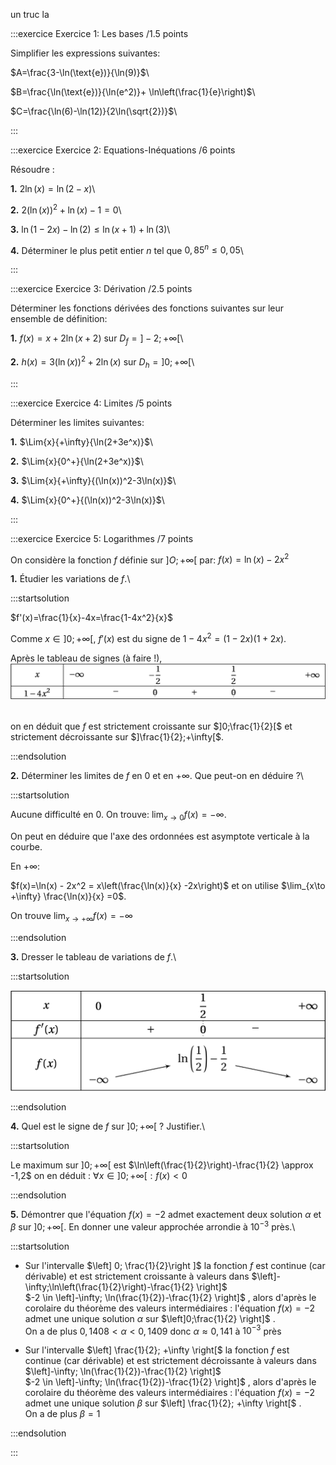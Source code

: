 un truc la

:::exercice Exercice 1: Les bases /1.5 points

Simplifier les expressions suivantes:

$A=\frac{3-\ln(\text{e})}{\ln(9)}$\

$B=\frac{\ln(\text{e})}{\ln(e^2)}+ \ln\left(\frac{1}{e}\right)$\

$C=\frac{\ln(6)-\ln(12)}{2\ln(\sqrt{2})}$\

:::

:::exercice Exercice 2: Equations-Inéquations /6 points

Résoudre :

**1.** $2\ln(x)=\ln(2-x)$\

**2.** $2(\ln(x))^2+\ln(x)-1=0$\

**3.** $\ln(1-2x)-\ln(2)\leq \ln(x+1)+\ln(3)$\

**4.** Déterminer le plus petit entier $n$ tel que $0,85^n\leq 0,05$\

:::

:::exercice Exercice 3: Dérivation /2.5 points

Déterminer les fonctions dérivées des fonctions suivantes sur leur
ensemble de définition:

**1.** $f(x)=x+2\ln(x+2)$ sur $D_f=]-2;+\infty[$\

**2.** $h(x)=3(\ln(x))^2+2\ln(x)$ sur $D_h=]0;+\infty[$\

:::

:::exercice Exercice 4: Limites /5 points

Déterminer les limites suivantes:

**1.** $\Lim{x}{+\infty}{\ln(2+3e^x)}$\

**2.** $\Lim{x}{0^+}{\ln(2+3e^x)}$\

**3.** $\Lim{x}{+\infty}{(\ln(x))^2-3\ln(x)}$\

**4.** $\Lim{x}{0^+}{(\ln(x))^2-3\ln(x)}$\

:::

:::exercice Exercice 5: Logarithmes /7 points

On considère la fonction $f$ définie sur $]O;+\infty[$ par:
$f(x) = \ln(x)-2x^2$

**1.** Étudier les variations de $f$.\

:::startsolution

$f'(x)=\frac{1}{x}-4x=\frac{1-4x^2}{x}$

Comme $x \in ]0;+\infty[$, $f'(x)$ est du signe de
$1-4x^2=(1-2x)(1+2x)$.

Après le tableau de signes (à faire !),\
![image](./sample-0.jpg)

\
on en déduit que $f$ est strictement croissante sur $]0;\frac{1}{2}[$ et
strictement décroissante sur $]\frac{1}{2};+\infty[$.

:::endsolution

**2.** Déterminer les limites de $f$ en 0 et en $+\infty$. Que peut-on
en déduire ?\

:::startsolution

Aucune difficulté en 0. On trouve: $\lim_{x\to 0}f(x)=-\infty$.

On peut en déduire que l'axe des ordonnées est asymptote verticale à la
courbe.

En $+\infty$:

$f(x)=\ln(x) - 2x^2 = x\left(\frac{\ln(x)}{x} -2x\right)$ et on utilise
$\lim_{x\to +\infty} \frac{\ln(x)}{x} =0$.

On trouve $\lim_{x\to +\infty}f(x)=-\infty$

:::endsolution

**3.** Dresser le tableau de variations de $f$.\

:::startsolution

![image](./sample-1.jpg)

:::endsolution

**4.** Quel est le signe de $f$ sur $]0;+\infty[$ ? Justifier.\

:::startsolution

Le maximum sur $]0;+\infty[$ est
$\ln\left(\frac{1}{2}\right)-\frac{1}{2} \approx -1,2$ on en déduit :
$\forall x \in ]0;+\infty[ : f(x) <0$

:::endsolution

**5.** Démontrer que l'équation $f(x)=-2$ admet exactement deux solution
$\alpha$ et $\beta$ sur $]0;+\infty[$. En donner une valeur approchée
arrondie à $10^{-3}$ près.\

:::startsolution

-   Sur l'intervalle $\left] 0; \frac{1}{2}\right ]$ la fonction $f$ est
    continue (car dérivable) et est strictement croissante à valeurs
    dans
    $\left]-\infty;\ln\left(\frac{1}{2}\right)-\frac{1}{2} \right]$\
    $-2 \in \left]-\infty; \ln(\frac{1}{2})-\frac{1}{2} \right]$ , alors
    d'après le corolaire du théorème des valeurs intermédiaires :
    l'équation $f(x)=-2$ admet une unique solution $\alpha$ sur
    $\left]0;\frac{1}{2} \right]$ .\
    On a de plus $0,1408 <\alpha <0,1409$ donc $\alpha \approx 0,141$ à
    $10^{-3}$ près

-   Sur l'intervalle $\left] \frac{1}{2}; +\infty \right[$ la fonction
    $f$ est continue (car dérivable) et est strictement décroissante à
    valeurs dans $\left]-\infty; \ln(\frac{1}{2})-\frac{1}{2} \right]$\
    $-2 \in \left]-\infty; \ln(\frac{1}{2})-\frac{1}{2} \right]$ , alors
    d'après le corolaire du théorème des valeurs intermédiaires :
    l'équation $f(x)=-2$ admet une unique solution $\beta$ sur
    $\left] \frac{1}{2}; +\infty \right[$ .\
    On a de plus $\beta =1$

:::endsolution

:::